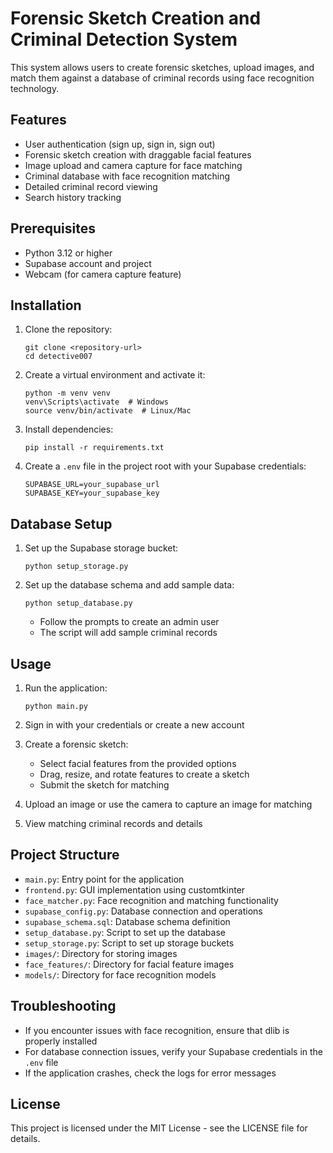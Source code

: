 # Forensic Sketch Creation and Criminal Detection System

This system allows users to create forensic sketches, upload images, and match them against a database of criminal records using face recognition technology.

## Features

- User authentication (sign up, sign in, sign out)
- Forensic sketch creation with draggable facial features
- Image upload and camera capture for face matching
- Criminal database with face recognition matching
- Detailed criminal record viewing
- Search history tracking

## Prerequisites

- Python 3.12 or higher
- Supabase account and project
- Webcam (for camera capture feature)

## Installation

1. Clone the repository:
   ```
   git clone <repository-url>
   cd detective007
   ```

2. Create a virtual environment and activate it:
   ```
   python -m venv venv
   venv\Scripts\activate  # Windows
   source venv/bin/activate  # Linux/Mac
   ```

3. Install dependencies:
   ```
   pip install -r requirements.txt
   ```

4. Create a `.env` file in the project root with your Supabase credentials:
   ```
   SUPABASE_URL=your_supabase_url
   SUPABASE_KEY=your_supabase_key
   ```

## Database Setup

1. Set up the Supabase storage bucket:
   ```
   python setup_storage.py
   ```

2. Set up the database schema and add sample data:
   ```
   python setup_database.py
   ```
   - Follow the prompts to create an admin user
   - The script will add sample criminal records

## Usage

1. Run the application:
   ```
   python main.py
   ```

2. Sign in with your credentials or create a new account

3. Create a forensic sketch:
   - Select facial features from the provided options
   - Drag, resize, and rotate features to create a sketch
   - Submit the sketch for matching

4. Upload an image or use the camera to capture an image for matching

5. View matching criminal records and details

## Project Structure

- `main.py`: Entry point for the application
- `frontend.py`: GUI implementation using customtkinter
- `face_matcher.py`: Face recognition and matching functionality
- `supabase_config.py`: Database connection and operations
- `supabase_schema.sql`: Database schema definition
- `setup_database.py`: Script to set up the database
- `setup_storage.py`: Script to set up storage buckets
- `images/`: Directory for storing images
- `face_features/`: Directory for facial feature images
- `models/`: Directory for face recognition models

## Troubleshooting

- If you encounter issues with face recognition, ensure that dlib is properly installed
- For database connection issues, verify your Supabase credentials in the `.env` file
- If the application crashes, check the logs for error messages

## License

This project is licensed under the MIT License - see the LICENSE file for details. 